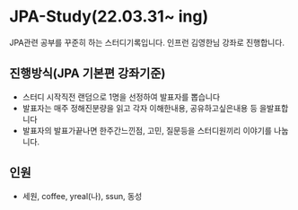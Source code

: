 # JPA-Study(22.03.31~ ing)
JPA관련 공부를 꾸준히 하는 스터디기록입니다.
인프런 김영한님 강좌로 진행합니다.

## 진행방식(JPA 기본편 강좌기준)

- 스터디 시작직전 랜덤으로 1명을 선정하여 발표자를 뽑습니다
- 발표자는 매주 정해진분량을 읽고 각자 이해한내용, 공유하고싶은내용 등 을발표합니다
- 발표자의 발표가끝나면 한주간느낀점, 고민, 질문등을 스터디원끼리 이야기를 나눕니다.

## 인원

- 세원, coffee, yreal(나), ssun, 동성
